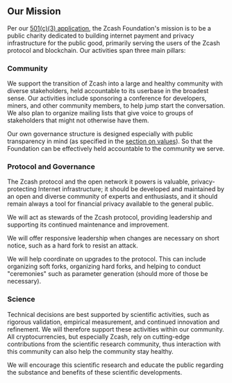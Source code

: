 
<h2 id="mission">Our Mission</h2>

Per our [501(c)(3) application](IncorporationDocs/Zcash%20Foundation%201023.pdf), the Zcash Foundation's mission is to be a public charity dedicated to building internet payment and privacy infrastructure for the public good, primarily serving the users of the Zcash protocol and blockchain. Our activities span three main pillars:

### Community

We support the transition of Zcash into a large and healthy community with diverse stakeholders, held accountable to its userbase in the broadest sense. Our activities include sponsoring a conference for developers, miners, and other community members, to help jump start the conversation. We also plan to organize mailing lists that give voice to groups of stakeholders that might not otherwise have them.

Our own governance structure is designed especially with public transparency in mind (as specified in the [section on values](https://www.zfnd.org/about/#values)). So that the Foundation can be effectively held accountable to the community we serve.

### Protocol and Governance

The Zcash protocol and the open network it powers is valuable, privacy-protecting Internet infrastructure; it should be developed and maintained by an open and diverse community of experts and enthusiasts, and it should remain always a tool for financial privacy available to the general public.

We will act as stewards of the Zcash protocol, providing leadership and supporting its continued maintenance and improvement.  

We will offer responsive leadership when changes are necessary on short notice, such as a hard fork to resist an attack.

We will help coordinate on upgrades to the protocol. This can include organizing soft forks, organizing hard forks, and helping to conduct "ceremonies" such as parameter generation (should more of those be necessary). 

### Science

Technical decisions are best supported by scientific activities, such as rigorous validation, empirical measurement, and continued innovation and refinement. We will therefore support these activities within our community. All cryptocurrencies, but especially Zcash, rely on cutting-edge contributions from the scientific research community, thus interaction with this community can also help the community stay healthy.

We will encourage this scientific research and educate the public regarding the substance and benefits of these scientific developments.
